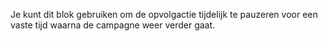 Je kunt dit blok gebruiken om de opvolgactie tijdelijk te pauzeren voor een
vaste tijd waarna de campagne weer verder gaat.
